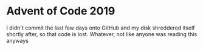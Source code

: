 # Advent of Code 2019

I didn't commit the last few days onto GitHub and my disk shreddered itself shortly after, so that code is lost. Whatever, not like anyone was reading this anyways